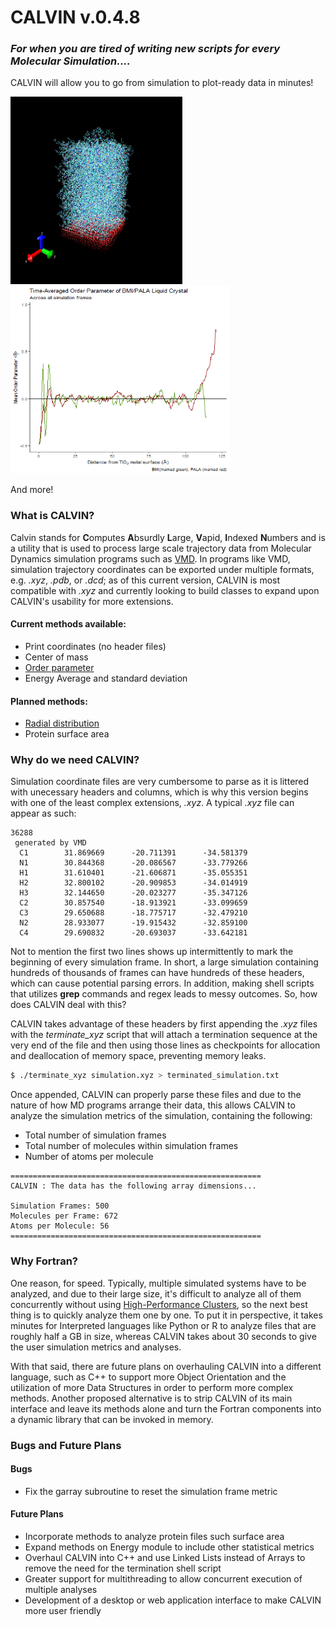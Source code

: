 # CALVIN v.0.4.8
### *For when you are tired of writing new scripts for every Molecular Simulation....*
CALVIN will allow you to go from simulation to plot-ready data in minutes!

<img src="https://github.com/JCelestial/Calvin/blob/master/tio2_il_system.png" width="275" height="300">  <img src="https://github.com/JCelestial/Calvin/blob/master/old_algo_ordpar.gif" width="350" height="300">

And more!

### What is CALVIN?
Calvin stands for **C**omputes **A**bsurdly **L**arge, **V**apid, **I**ndexed **N**umbers and is a utility that is used to process large scale trajectory data from Molecular Dynamics simulation programs such as [VMD](https://www.ks.uiuc.edu/Research/vmd/). In programs like VMD, simulation trajectory coordinates can be exported under multiple formats, e.g. *.xyz*, *.pdb*, or *.dcd*; as of this current version, CALVIN is most compatible with *.xyz* and currently looking to build classes to expand upon CALVIN's usability for more extensions.

#### Current methods available:
* Print coordinates (no header files)
* Center of mass
* [Order parameter](https://en.wikipedia.org/wiki/Phase_transition)
* Energy Average and standard deviation

#### Planned methods:
* [Radial distribution](https://en.wikipedia.org/wiki/Radial_distribution_function)
* Protein surface area

### Why do we need CALVIN?
Simulation coordinate files are very cumbersome to parse as it is littered with unecessary headers and columns, which is why this version begins with one of the least complex extensions, *.xyz*. A typical *.xyz* file can appear as such:
```
36288
 generated by VMD
  C1        31.869669      -20.711391      -34.581379
  N1        30.844368      -20.086567      -33.779266
  H1        31.610401      -21.606871      -35.055351
  H2        32.800102      -20.909853      -34.014919
  H3        32.144650      -20.023277      -35.347126
  C2        30.857540      -18.913921      -33.099659
  C3        29.650688      -18.775717      -32.479210
  N2        28.933077      -19.915432      -32.859100
  C4        29.690832      -20.693037      -33.642181
```
Not to mention the first two lines shows up intermittently to mark the beginning of every simulation frame. In short, a large simulation containing hundreds of thousands of frames can have hundreds of these headers, which can cause potential parsing errors. In addition, making shell scripts that utilizes **grep** commands and regex leads to messy outcomes. So, how does CALVIN deal with this?

CALVIN takes advantage of these headers by first appending the *.xyz* files with the *terminate_xyz* script that will attach a termination sequence at the very end of the file and then using those lines as checkpoints for allocation and deallocation of memory space, preventing memory leaks.
```bash
$ ./terminate_xyz simulation.xyz > terminated_simulation.txt
```
Once appended, CALVIN can properly parse these files and due to the nature of how MD programs arrange their data, this allows CALVIN to analyze the simulation metrics of the simulation, containing the following:
* Total number of simulation frames
* Total number of molecules within simulation frames
* Number of atoms per molecule

```
========================================================
CALVIN : The data has the following array dimensions... 

Simulation Frames: 500
Molecules per Frame: 672 
Atoms per Molecule: 56
========================================================
```

### Why Fortran?

One reason, for speed. Typically, multiple simulated systems have to be analyzed, and due to their large size, it's difficult to analyze all of them concurrently without using [High-Performance Clusters](https://insidehpc.com/hpc101/intro-to-hpc-whats-a-cluster/), so the next best thing is to quickly analyze them one by one. To put it in perspective, it takes minutes for Interpreted languages like Python or R to analyze files that are roughly half a GB in size, whereas CALVIN takes about 30 seconds to give the user simulation metrics and analyses.

With that said, there are future plans on overhauling CALVIN into a different language, such as C++ to support more Object Orientation and the utilization of more Data Structures in order to perform more complex methods. Another proposed alternative is to strip CALVIN of its main interface and leave its methods alone and turn the Fortran components into a dynamic library that can be invoked in memory.

### Bugs and Future Plans

#### Bugs
* Fix the garray subroutine to reset the simulation frame metric

#### Future Plans
* Incorporate methods to analyze protein files such surface area
* Expand methods on Energy module to include other statistical metrics
* Overhaul CALVIN into C++ and use Linked Lists instead of Arrays to remove the need for the termination shell script
* Greater support for multithreading to allow concurrent execution of multiple analyses
* Development of a desktop or web application interface to make CALVIN more user friendly
